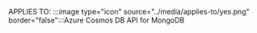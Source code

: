 APPLIES TO: :::image type="icon" source="../media/applies-to/yes.png" border="false":::Azure Cosmos DB API for MongoDB